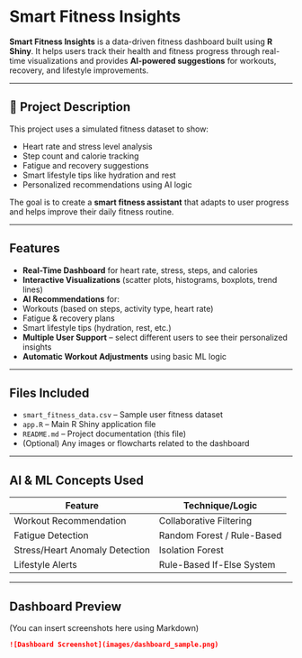 #  Smart Fitness Insights

**Smart Fitness Insights** is a data-driven fitness dashboard built using **R Shiny**. It helps users track their health and fitness progress through real-time visualizations and provides **AI-powered suggestions** for workouts, recovery, and lifestyle improvements.

---

## 📌 Project Description

This project uses a simulated fitness dataset to show:

- Heart rate and stress level analysis
- Step count and calorie tracking
- Fatigue and recovery suggestions
- Smart lifestyle tips like hydration and rest
- Personalized recommendations using AI logic

The goal is to create a **smart fitness assistant** that adapts to user progress and helps improve their daily fitness routine.

---

##  Features

-  **Real-Time Dashboard** for heart rate, stress, steps, and calories  
-  **Interactive Visualizations** (scatter plots, histograms, boxplots, trend lines)  
-  **AI Recommendations** for:
  - Workouts (based on steps, activity type, heart rate)
  - Fatigue & recovery plans
  - Smart lifestyle tips (hydration, rest, etc.)
-  **Multiple User Support** – select different users to see their personalized insights  
-  **Automatic Workout Adjustments** using basic ML logic

---

##  Files Included

- `smart_fitness_data.csv` – Sample user fitness dataset  
- `app.R` – Main R Shiny application file  
- `README.md` – Project documentation (this file)  
- (Optional) Any images or flowcharts related to the dashboard

---

##  AI & ML Concepts Used

| Feature                         | Technique/Logic               |
|---------------------------------|-------------------------------|
| Workout Recommendation          | Collaborative Filtering       |
| Fatigue Detection               | Random Forest / Rule-Based    |
| Stress/Heart Anomaly Detection  | Isolation Forest              |
| Lifestyle Alerts                | Rule-Based If-Else System     |

---

##  Dashboard Preview

(You can insert screenshots here using Markdown)

```markdown
![Dashboard Screenshot](images/dashboard_sample.png)
